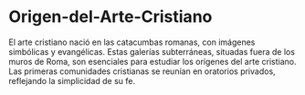 # Origen-del-Arte-Cristiano
El arte cristiano nació en las catacumbas romanas, con imágenes simbólicas y evangélicas. Estas galerías subterráneas, situadas fuera de los muros de Roma, son esenciales para estudiar los orígenes del arte cristiano. Las primeras comunidades cristianas se reunían en oratorios privados, reflejando la simplicidad de su fe.
